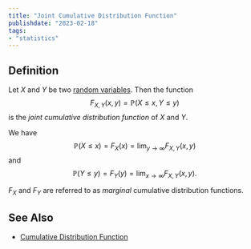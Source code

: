 ```yaml
---
title: "Joint Cumulative Distribution Function"
publishdate: "2023-02-18"
tags:
- "statistics"
---
```


## Definition
Let $X$ and $Y$ be two [random variables](statistics/random-variable.md). Then the function
$$F_{X, Y}(x, y) = \mathbb{P}(X \leq x, Y \leq y)$$
is the *joint cumulative distribution function* of $X$ and $Y$.

We have
$$\mathbb{P}(X \leq x) = F_X(x) = \lim_{y\to\infty} F_{X, Y}(x, y)$$
and
$$\mathbb{P}(Y \leq y) = F_Y(y) = \lim_{x\to\infty} F_{X, Y}(x, y).$$

$F_X$ and $F_Y$ are referred to as *marginal* cumulative distribution functions.

## See Also
- [Cumulative Distribution Function](statistics/cumulative-distribution-function.md)

